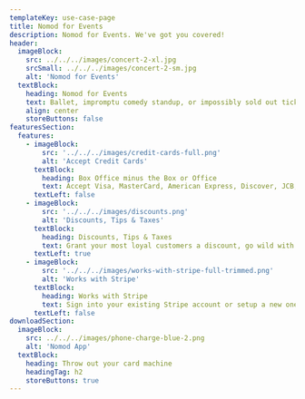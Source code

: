 ```yaml
---
templateKey: use-case-page
title: Nomod for Events
description: Nomod for Events. We've got you covered!
header:
  imageBlock:
    src: ../../../images/concert-2-xl.jpg
    srcSmall: ../../../images/concert-2-sm.jpg
    alt: 'Nomod for Events'
  textBlock:
    heading: Nomod for Events
    text: Ballet, impromptu comedy standup, or impossibly sold out tickets-minus-the-scalpers, take card payments in advance, at the door, or for in-seat popcorn-sushi combos
    align: center
    storeButtons: false
featuresSection:
  features:
    - imageBlock:
        src: '../../../images/credit-cards-full.png'
        alt: 'Accept Credit Cards'
      textBlock:
        heading: Box Office minus the Box or Office
        text: Accept Visa, MasterCard, American Express, Discover, JCB, Union Pay, and a bunch more with a few simple taps
      textLeft: false
    - imageBlock:
        src: '../../../images/discounts.png'
        alt: 'Discounts, Tips & Taxes'
      textBlock:
        heading: Discounts, Tips & Taxes
        text: Grant your most loyal customers a discount, go wild with tips for your team, and capture taxes to stay compliant
      textLeft: true
    - imageBlock:
        src: '../../../images/works-with-stripe-full-trimmed.png'
        alt: 'Works with Stripe'
      textBlock:
        heading: Works with Stripe
        text: Sign into your existing Stripe account or setup a new one when signing up!
      textLeft: false
downloadSection:
  imageBlock:
    src: ../../../images/phone-charge-blue-2.png
    alt: 'Nomod App'
  textBlock:
    heading: Throw out your card machine
    headingTag: h2
    storeButtons: true
---
```


